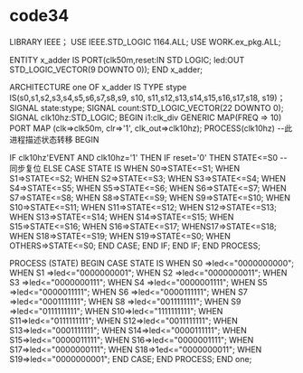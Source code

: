 # code34
LIBRARY IEEE；
USE IEEE.STD_LOGIC 1164.ALL;
USE WORK.ex_pkg.ALL; 
  
ENTITY x_adder IS
PORT(clk50m,reset:IN STD LOGIC;
led:OUT STD_LOGIC_VECTOR(9 DOWNTO 0)); 
END x_adder;

ARCHITECTURE one OF x_adder IS
TYPE stype IS(s0,s1,s2,s3,s4,s5,s6,s7,s8,s9,
s10, s11,s12,s13,s14,s15,s16,s17,s18, s19)； 
SIGNAL state:stype; 
SIGNAL count:STD_LOGIC_VECTOR(22 DOWNTO 0);
SIGNAL clk10hz:STD_LOGIC;
BEGIN
i1:clk_div 
GENERIC MAP(FREQ => 10) 
PORT MAP (clk=>clk50m, 
clr=>'1',
clk_out=>clk10hz);
PROCESS(clk10hz) --此进程描述状态转移
BEGIN

IF clk10hz'EVENT AND clk10hz='1' THEN
IF reset='0' THEN STATE<=S0 --同步复位
ELSE
CASE STATE IS 
WHEN S0=>STATE<=S1;
WHEN S1=>STATE<=S2;
WHEN S2=>STATE<=S3; 
WHEN S3=>STATE<=S4;
WHEN S4=>STATE<=S5; 
WHEN S5=>STATE<=S6; 
WHEN S6=>STATE<=S7; 
WHEN S7=>STATE<=S8;
WHEN S8=>STATE<=S9; 
WHEN S9=>STATE<=S10;
WHEN S10=>STATE<=S11; 
WHEN S11=>STATE<=S12;
WHEN S12=>STATE<=S13; 
WHEN S13=>STATE<=S14;
WHEN S14=>STATE<=S15; 
WHEN S15=>STATE<=S16;
WHEN S16=>STATE<=S17; 
WHENS17=>STATE<=S18;
WHEN S18=>STATE<=S19; 
WHEN S19=>STATE<=S0;
WHEN OTHERS=>STATE<=S0;
END CASE; END IF; END IF;
END PROCESS;

PROCESS (STATE) 
BEGIN
CASE STATE IS
WHEN S0 =>led<="0000000000"; 
WHEN S1 =>led<="0000000001"; 
WHEN S2 =>led<="0000000011";
WHEN S3 =>led<="0000000111";
WHEN S4 =>led<="0000001111";
WHEN S5 =>led<="0000011111";
WHEN S6 =>led<="0000111111";
WHEN S7 =>led<="0001111111";
WHEN S8 =>led<="0011111111";
WHEN S9 =>led<="0111111111";
WHEN S10=>led<="1111111111"; 
WHEN S11=>led<="0111111111"; 
WHEN S12=>led<="0011111111";
WHEN S13=>led<="0001111111";
WHEN S14=>led<="0000111111";
WHEN S15=>led<="0000011111";
WHEN S16=>led<="0000001111";
WHEN S17=>led<="0000000111";
WHEN S18=>1ed<="0000000011";
WHEN S19=>led<="0000000001";
END CASE;
END PROCESS;
END one;
